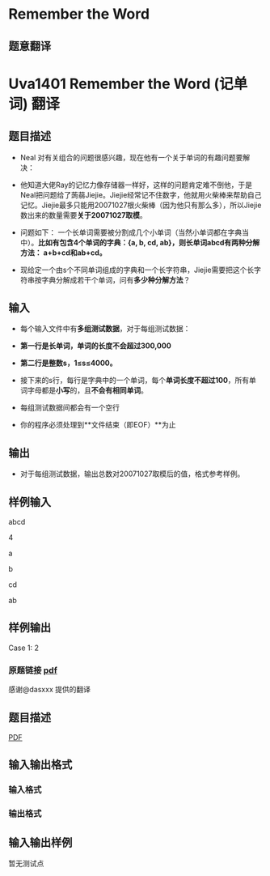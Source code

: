 # Remember the Word

## 题意翻译

# Uva1401 Remember the Word (记单词) 翻译

## 题目描述

- Neal 对有关组合的问题很感兴趣，现在他有一个关于单词的有趣问题要解决：

- 他知道大佬Ray的记忆力像存储器一样好，这样的问题肯定难不倒他，于是Neal把问题给了蒟蒻Jiejie。Jiejie经常记不住数字，他就用火柴棒来帮助自己记忆。Jiejie最多只能用20071027根火柴棒（因为他只有那么多），所以Jiejie数出来的数量需要**关于20071027取模**。

- 问题如下： 一个长单词需要被分割成几个小单词（当然小单词都在字典当中）。**比如有包含4个单词的字典：{a, b, cd, ab}，则长单词abcd有两种分解方法： a+b+cd和ab+cd。**

- 现给定一个由s个不同单词组成的字典和一个长字符串，Jiejie需要把这个长字符串按字典分解成若干个单词，问有**多少种分解方法**？

## 输入

- 每个输入文件中有**多组测试数据**，对于每组测试数据：

- **第一行是长单词，单词的长度不会超过300,000**

- **第二行是整数s，1≤s≤4000。**

- 接下来的s行，每行是字典中的一个单词，每个**单词长度不超过100**，所有单词字母都是**小写**的，且**不会有相同单词**。

- 每组测试数据间都会有一个空行

- 你的程序必须处理到**文件结束（即EOF）**为止

## 输出

- 对于每组测试数据，输出总数对20071027取模后的值，格式参考样例。

## 样例输入

abcd

4

a

b

cd

ab

## 样例输出

Case 1: 2

### 原题链接 [pdf](https://uva.onlinejudge.org/external/14/p1401.pdf)

感谢@dasxxx 提供的翻译

## 题目描述

[problemUrl]: https://uva.onlinejudge.org/index.php?option=com_onlinejudge&Itemid=8&category=447&page=show_problem&problem=4147

[PDF](https://uva.onlinejudge.org/external/14/p1401.pdf)

## 输入输出格式

### 输入格式

### 输出格式

## 输入输出样例

暂无测试点

